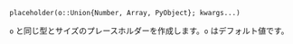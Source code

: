 ```
placeholder(o::Union{Number, Array, PyObject}; kwargs...)
```

`o` と同じ型とサイズのプレースホルダーを作成します。`o` はデフォルト値です。
